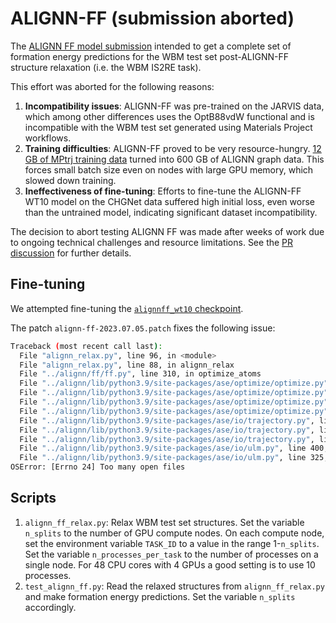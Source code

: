 # ALIGNN-FF (submission aborted)

The [ALIGNN FF model submission](https://github.com/janosh/matbench-discovery/pull/47) intended to get a complete set of formation energy predictions for the WBM test set post-ALIGNN-FF structure relaxation (i.e. the WBM IS2RE task).

This effort was aborted for the following reasons:

1. **Incompatibility issues**: ALIGNN-FF was pre-trained on the JARVIS data, which among other differences uses the OptB88vdW functional and is incompatible with the WBM test set generated using Materials Project workflows.
1. **Training difficulties**: ALIGNN-FF proved to be very resource-hungry. [12 GB of MPtrj training data](https://figshare.com/articles/dataset/23713842) turned into 600 GB of ALIGNN graph data. This forces small batch size even on nodes with large GPU memory, which slowed down training.
1. **Ineffectiveness of fine-tuning**: Efforts to fine-tune the ALIGNN-FF WT10 model on the CHGNet data suffered high initial loss, even worse than the untrained model, indicating significant dataset incompatibility.

The decision to abort testing ALIGNN FF was made after weeks of work due to ongoing technical challenges and resource limitations. See the [PR discussion](https://github.com/janosh/matbench-discovery/pull/47) for further details.

## Fine-tuning

We attempted fine-tuning the [`alignnff_wt10` checkpoint](https://github.com/usnistgov/alignn/blob/461b35fe/alignn/ff/alignnff_wt10/best_model.pt).

The patch `alignn-ff-2023.07.05.patch` fixes the following issue:

```bash
Traceback (most recent call last):
  File "alignn_relax.py", line 96, in <module>
  File "alignn_relax.py", line 88, in alignn_relax
  File "../alignn/ff/ff.py", line 310, in optimize_atoms
  File "../alignn/lib/python3.9/site-packages/ase/optimize/optimize.py", line 269, in run
  File "../alignn/lib/python3.9/site-packages/ase/optimize/optimize.py", line 156, in run
  File "../alignn/lib/python3.9/site-packages/ase/optimize/optimize.py", line 129, in irun
  File "../alignn/lib/python3.9/site-packages/ase/optimize/optimize.py", line 108, in call_observers
  File "../alignn/lib/python3.9/site-packages/ase/io/trajectory.py", line 132, in write
  File "../alignn/lib/python3.9/site-packages/ase/io/trajectory.py", line 156, in _write_atoms
  File "../alignn/lib/python3.9/site-packages/ase/io/trajectory.py", line 381, in write_atoms
  File "../alignn/lib/python3.9/site-packages/ase/io/ulm.py", line 400, in write
  File "../alignn/lib/python3.9/site-packages/ase/io/ulm.py", line 325, in fill
OSError: [Errno 24] Too many open files
```

## Scripts

1. `alignn_ff_relax.py`: Relax WBM test set structures. Set the variable `n_splits` to the number of GPU compute nodes. On each compute node, set the environment variable `TASK_ID` to a value in the range 1-`n_splits`. Set the variable `n_processes_per_task` to the number of processes on a single node. For 48 CPU cores with 4 GPUs a good setting is to use 10 processes.
2. `test_alignn_ff.py`: Read the relaxed structures from `alignn_ff_relax.py` and make formation energy predictions. Set the variable `n_splits` accordingly.
